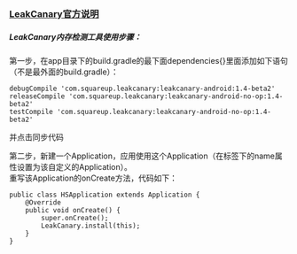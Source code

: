 ### [LeakCanary官方说明](https://github.com/square/leakcanary)

##### LeakCanary内存检测工具使用步骤：  

第一步，在app目录下的build.gradle的最下面dependencies{}里面添加如下语句（不是最外面的build.gradle）：  

    debugCompile 'com.squareup.leakcanary:leakcanary-android:1.4-beta2'
    releaseCompile 'com.squareup.leakcanary:leakcanary-android-no-op:1.4-beta2'
    testCompile 'com.squareup.leakcanary:leakcanary-android-no-op:1.4-beta2'
    
  并点击同步代码  
  
第二步，新建一个Application，应用使用这个Application（在<application>标签下的name属性设置为该自定义的Application）。  
    重写该Application的onCreate方法，代码如下：
    
    public class HSApplication extends Application {
        @Override
        public void onCreate() {
            super.onCreate();
            LeakCanary.install(this);
        }
    }
